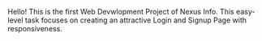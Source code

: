Hello!
This is the first Web Devwlopment Project of Nexus Info.
This easy-level task focuses on creating an attractive Login and Signup Page with responsiveness.
